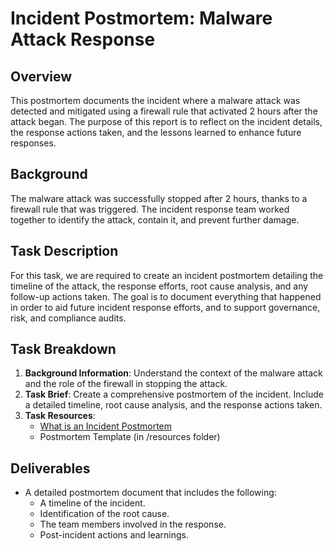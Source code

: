 # Incident Postmortem: Malware Attack Response

## Overview
This postmortem documents the incident where a malware attack was detected and mitigated using a firewall rule that activated 2 hours after the attack began. The purpose of this report is to reflect on the incident details, the response actions taken, and the lessons learned to enhance future responses.

## Background
The malware attack was successfully stopped after 2 hours, thanks to a firewall rule that was triggered. The incident response team worked together to identify the attack, contain it, and prevent further damage.

## Task Description
For this task, we are required to create an incident postmortem detailing the timeline of the attack, the response efforts, root cause analysis, and any follow-up actions taken. The goal is to document everything that happened in order to aid future incident response efforts, and to support governance, risk, and compliance audits.

## Task Breakdown
1. **Background Information**: Understand the context of the malware attack and the role of the firewall in stopping the attack.
2. **Task Brief**: Create a comprehensive postmortem of the incident. Include a detailed timeline, root cause analysis, and the response actions taken.
4. **Task Resources**:
   - [What is an Incident Postmortem](https://www.pagerduty.com/resources/learn/incident-postmortem/)
   - Postmortem Template (in /resources folder)

## Deliverables
- A detailed postmortem document that includes the following:
  - A timeline of the incident.
  - Identification of the root cause.
  - The team members involved in the response.
  - Post-incident actions and learnings.


